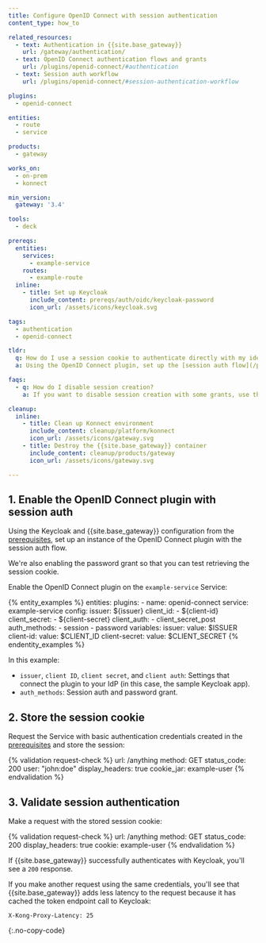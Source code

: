 ```yaml
---
title: Configure OpenID Connect with session authentication
content_type: how_to

related_resources:
  - text: Authentication in {{site.base_gateway}}
    url: /gateway/authentication/
  - text: OpenID Connect authentication flows and grants
    url: /plugins/openid-connect/#authentication
  - text: Session auth workflow
    url: /plugins/openid-connect/#session-authentication-workflow

plugins:
  - openid-connect

entities:
  - route
  - service

products:
  - gateway

works_on:
  - on-prem
  - konnect

min_version:
  gateway: '3.4'

tools:
  - deck

prereqs:
  entities:
    services:
      - example-service
    routes:
      - example-route
  inline:
    - title: Set up Keycloak
      include_content: prereqs/auth/oidc/keycloak-password
      icon_url: /assets/icons/keycloak.svg

tags:
  - authentication
  - openid-connect

tldr:
  q: How do I use a session cookie to authenticate directly with my identity provider?
  a: Using the OpenID Connect plugin, set up the [session auth flow](/plugins/openid-connect/#session-authentication-workflow) to connect to an identity provider (IdP) to retreive, store, and use session cookies for authentication.

faqs:
  - q: How do I disable session creation?
    a: If you want to disable session creation with some grants, use the [`config.disable_session`](/plugins/openid-connect/reference/#schema--config-disable-session) configuration parameter.

cleanup:
  inline:
    - title: Clean up Konnect environment
      include_content: cleanup/platform/konnect
      icon_url: /assets/icons/gateway.svg
    - title: Destroy the {{site.base_gateway}} container
      include_content: cleanup/products/gateway
      icon_url: /assets/icons/gateway.svg

---
```


## 1. Enable the OpenID Connect plugin with session auth

Using the Keycloak and {{site.base_gateway}} configuration from the [prerequisites](#prerequisites), 
set up an instance of the OpenID Connect plugin with the session auth flow.

We're also enabling the password grant so that you can test retrieving the session cookie.

Enable the OpenID Connect plugin on the `example-service` Service:

{% entity_examples %}
entities:
  plugins:
    - name: openid-connect
      service: example-service
      config:
        issuer: ${issuer}
        client_id:
        - ${client-id}
        client_secret:
        - ${client-secret}
        client_auth:
        - client_secret_post
        auth_methods:
        - session
        - password
variables:
  issuer:
    value: $ISSUER
  client-id:
    value: $CLIENT_ID
  client-secret:
    value: $CLIENT_SECRET
{% endentity_examples %}

In this example:
* `issuer`, `client ID`, `client secret`, and `client auth`: Settings that connect the plugin to your IdP (in this case, the sample Keycloak app).
* `auth_methods`: Session auth and password grant.

## 2. Store the session cookie

Request the Service with basic authentication credentials created in the [prerequisites](#prerequisites) and store the session:

<!--vale off-->
{% validation request-check %}
url: /anything
method: GET
status_code: 200
user: "john:doe"
display_headers: true
cookie_jar: example-user
{% endvalidation %}
<!--vale on-->

## 3. Validate session authentication

Make a request with the stored session cookie:

{% validation request-check %}
url: /anything
method: GET
status_code: 200
display_headers: true
cookie: example-user
{% endvalidation %}

If {{site.base_gateway}} successfully authenticates with Keycloak, you'll see a `200` response.

If you make another request using the same credentials, you'll see that {{site.base_gateway}} adds less latency to the request because it has cached the token endpoint call to Keycloak:

```
X-Kong-Proxy-Latency: 25
```
{:.no-copy-code}

